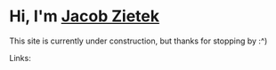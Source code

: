# Hi, I'm [Jacob Zietek](https://www.linkedin.com/in/jacob-zietek/)

This site is currently under construction, but thanks for stopping by :^)

Links:

